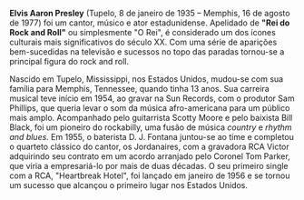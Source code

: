 **Elvis Aaron Presley** (Tupelo, 8 de janeiro de 1935 – Memphis, 16 de agosto de 1977) foi um cantor, músico e ator estadunidense. Apelidado de **"Rei do Rock and Roll"** ou simplesmente "O Rei", é considerado um dos ícones culturais mais significativos do século XX. Com uma série de aparições bem-sucedidas na televisão e sucessos no topo das paradas tornou-se a principal figura do rock and roll.

Nascido em Tupelo, Mississippi, nos Estados Unidos, mudou-se com sua família para Memphis, Tennessee, quando tinha 13 anos. Sua carreira musical teve início em 1954, ao gravar na Sun Records, com o produtor Sam Phillips, que queria levar o som da música afro-americana para um público mais amplo. Acompanhado pelo guitarrista Scotty Moore e pelo baixista Bill Black, foi um pioneiro do rockabilly, uma fusão de música *country* e *rhythm and blues*. Em 1955, o baterista D. J. Fontana juntou-se ao time e completou o quarteto clássico do cantor, os Jordanaires, com a gravadora RCA Victor adquirindo seu contrato em um acordo arranjado pelo Coronel Tom Parker, que viria a empresariá-lo por mais de duas décadas. O seu primeiro single com a RCA, "Heartbreak Hotel", foi lançado em janeiro de 1956 e se tornou um sucesso que alcançou o primeiro lugar nos Estados Unidos.